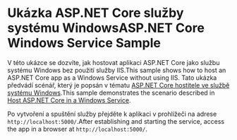 # <a name="aspnet-core-windows-service-sample"></a><span data-ttu-id="cdd54-101">Ukázka ASP.NET Core služby systému Windows</span><span class="sxs-lookup"><span data-stu-id="cdd54-101">ASP.NET Core Windows Service Sample</span></span>

<span data-ttu-id="cdd54-102">V této ukázce se dozvíte, jak hostovat aplikaci ASP.NET Core jako službu systému Windows bez použití služby IIS.</span><span class="sxs-lookup"><span data-stu-id="cdd54-102">This sample shows how to host an ASP.NET Core app as a Windows Service without using IIS.</span></span> <span data-ttu-id="cdd54-103">Tato ukázka předvádí scénář, který je popsán v tématu [ASP.NET Core hostitele ve službě systému Windows](https://docs.microsoft.com/aspnet/core/host-and-deploy/windows-service).</span><span class="sxs-lookup"><span data-stu-id="cdd54-103">This sample demonstrates the scenario described in [Host ASP.NET Core in a Windows Service](https://docs.microsoft.com/aspnet/core/host-and-deploy/windows-service).</span></span>

<span data-ttu-id="cdd54-104">Po vytvoření a spuštění služby přejděte k aplikaci v prohlížeči na adrese `http://localhost:5000/`.</span><span class="sxs-lookup"><span data-stu-id="cdd54-104">After establishing and starting the service, access the app in a browser at `http://localhost:5000/`.</span></span>
